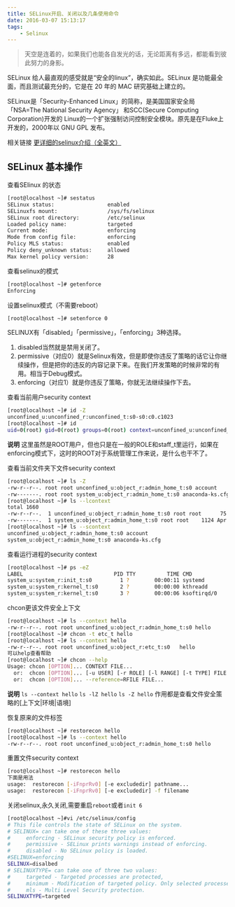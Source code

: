 ```yaml
---
title: SELinux开启、关闭以及几条使用命令
date: 2016-03-07 15:13:17
tags:
    - Selinux
---
```


> 天空是连着的，如果我们也能各自发光的话，无论距离有多远，都能看到彼此努力的身影。

SELinux 给人最直观的感受就是“安全的linux”，确实如此。SELinux 是功能最全面，而且测试最充分的，它是在 20 年的 MAC 研究基础上建立的。

<!-- more -->

SELinux是「Security-Enhanced Linux」的简称，是美国国家安全局「NSA=The National Security Agency」 和SCC(Secure Computing Corporation)开发的 Linux的一个扩张强制访问控制安全模块。原先是在Fluke上开发的，2000年以 GNU GPL 发布。

相关链接 [更详细的selinux介绍（全英文）](http://selinuxproject.org/page/Main_Page)

## SELinux 基本操作

查看SElinux 的状态
``` bash
[root@localhost ~]# sestatus
SELinux status:                 enabled
SELinuxfs mount:                /sys/fs/selinux
SELinux root directory:         /etc/selinux
Loaded policy name:             targeted
Current mode:                   enforcing
Mode from config file:          enforcing
Policy MLS status:              enabled
Policy deny_unknown status:     allowed
Max kernel policy version:      28
```

查看selinux的模式
``` bash
[root@localhost ~]# getenforce
Enforcing
```

设置selinux模式（不需要reboot）
``` bash
[root@localhost ~]# setenforce 0
```

SELINUX有「disabled」「permissive」，「enforcing」3种选择。
  1. disabled当然就是禁用关闭了。
  2. permissive（对应0）就是Selinux有效，但是即使你违反了策略的话它让你继续操作，但是把你的违反的内容记录下来。在我们开发策略的时候非常的有用。相当于Debug模式。
  3. enforcing（对应1）就是你违反了策略，你就无法继续操作下去。

查看当前用户security context
``` bash
[root@localhost ~]# id -Z
unconfined_u:unconfined_r:unconfined_t:s0-s0:c0.c1023
[root@localhost ~]# id
uid=0(root) gid=0(root) groups=0(root) context=unconfined_u:unconfined_r:unconfined_t:s0-s0:c0.c1023
```
**说明** 这里虽然是ROOT用户，但也只是在一般的ROLE和staff_t里运行，如果在enforcing模式下，这时的ROOT对于系统管理工作来说，是什么也干不了。

查看当前文件夹下文件security context
``` bash
[root@localhost ~]# ls -Z
-rw-r--r--. root root unconfined_u:object_r:admin_home_t:s0 account
-rw-------. root root system_u:object_r:admin_home_t:s0 anaconda-ks.cfg
[root@localhost ~]# ls --lcontext
total 1660
-rw-r--r--.  1 unconfined_u:object_r:admin_home_t:s0 root root      75 May  3 09:34 account
-rw-------.  1 system_u:object_r:admin_home_t:s0 root root    1124 Apr 17 07:17 anaconda-ks.cfg
[root@localhost ~]# ls --scontext
unconfined_u:object_r:admin_home_t:s0 account
system_u:object_r:admin_home_t:s0 anaconda-ks.cfg
```

查看运行进程的security context
``` bash
[root@localhost ~]# ps -eZ
LABEL                             PID TTY          TIME CMD
system_u:system_r:init_t:s0         1 ?        00:00:11 systemd
system_u:system_r:kernel_t:s0       2 ?        00:00:00 kthreadd
system_u:system_r:kernel_t:s0       3 ?        00:00:06 ksoftirqd/0
```

chcon更该文件安全上下文
``` bash
[root@localhost ~]# ls --context hello 
-rw-r--r--. root root unconfined_u:object_r:admin_home_t:s0 hello
[root@localhost ~]# chcon -t etc_t hello 
[root@localhost ~]# ls --context hello 
-rw-r--r--. root root unconfined_u:object_r:etc_t:s0   hello
可以help查看帮助
[root@localhost ~]# chcon --help
Usage: chcon [OPTION]... CONTEXT FILE...
  or:  chcon [OPTION]... [-u USER] [-r ROLE] [-l RANGE] [-t TYPE] FILE...
  or:  chcon [OPTION]... --reference=RFILE FILE...
```
**说明** `ls --context hello`   `ls -lZ hello`  `ls -Z hello` 作用都是查看文件安全策略的[上下文|环境|语境]


恢复原来的文件标签
``` bash
[root@localhost ~]# restorecon hello
[root@localhost ~]# ls --context hello 
-rw-r--r--. root root unconfined_u:object_r:admin_home_t:s0 hello
```

重置文件security context
``` bash
[root@localhost ~]# restorecon hello
下面是用法
usage:  restorecon [-iFnprRv0] [-e excludedir] pathname...
usage:  restorecon [-iFnprRv0] [-e excludedir] -f filename
```

关闭selinux,永久关闭,需要重启`reboot`或者`init 6`
``` bash
[root@localhost ~]#vi /etc/selinux/config
# This file controls the state of SELinux on the system.
# SELINUX= can take one of these three values:
#     enforcing - SELinux security policy is enforced.
#     permissive - SELinux prints warnings instead of enforcing.
#     disabled - No SELinux policy is loaded.
#SELINUX=enforcing
SELINUX=disalbed
# SELINUXTYPE= can take one of three two values:
#     targeted - Targeted processes are protected,
#     minimum - Modification of targeted policy. Only selected processes are protected.
#     mls - Multi Level Security protection.
SELINUXTYPE=targeted
```